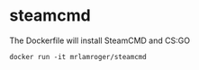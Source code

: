 # steamcmd

The Dockerfile will install SteamCMD and CS:GO

```
docker run -it mrlamroger/steamcmd
```